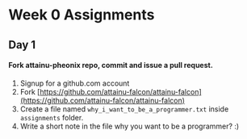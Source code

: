 # Week 0 Assignments

## Day 1
#### Fork attainu-pheonix repo, commit and issue a pull request.
1. Signup for a github.com account
2. Fork [https://github.com/attainu-falcon/attainu-falcon](https://github.com/attainu-falcon/attainu-falcon)
3. Create a file named `why_i_want_to_be_a_programmer.txt` inside `assignments` folder.
4. Write a short note in the file why you want to be a programmer? :)
